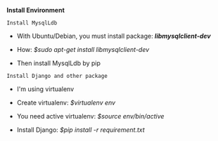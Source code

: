 **Install Environment**

``Install MysqlLdb``

* With Ubuntu/Debian, you must install package: _**libmysqlclient-dev**_

* How: _$sudo apt-get install libmysqlclient-dev_

* Then install MysqlLdb by pip

``Install Django and other package``

* I'm using virtualenv

* Create virtualenv: _$virtualenv env_

* You need active virtualenv: _$source env/bin/active_

* Install Django: _$pip install -r requirement.txt_
